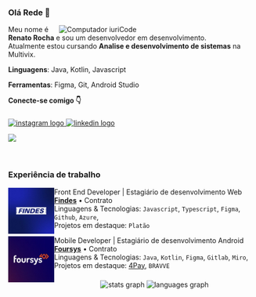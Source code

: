 ### Olá Rede 👋

<img src="https://raw.githubusercontent.com/MicaelliMedeiros/micaellimedeiros/master/image/computer-illustration.png" min-width="400px" max-width="400px" width="400px" align="right" alt="Computador iuriCode">

<p align="left"> 
  Meu nome é <strong>Renato Rocha</strong> e sou um desenvolvedor em desenvolvimento.
    <br>
  Atualmente estou cursando <strong>Analise e desenvolvimento de sistemas</strong> na Multivix.
    <br>
</p>

<p align="left">
  <strong>Linguagens</strong>: Java, Kotlin, Javascript
</p>

<p align="left">
   <strong>Ferramentas</strong>: Figma, Git, Android Studio
</p>

<p align="left">
   <strong>Conecte-se comigo 👇</strong>
</p>

###

<div align="left">
  <a href="https://www.instagram.com/reneto.rocha/?hl=pt-br" target="_blank">
    <img src="https://img.shields.io/static/v1?message=Instagram&logo=instagram&label=&color=c563b0&logoColor=white&labelColor=&style=for-the-badge" height="35" alt="instagram logo"  />
  </a>
  <a href="https://www.linkedin.com/in/renato-rrodrigues/" target="_blank">
    <img src="https://img.shields.io/static/v1?message=LinkedIn&logo=linkedin&label=&color=7611fa&logoColor=white&labelColor=&style=for-the-badge" height="35" alt="linkedin logo"  />
  </a>
</div>

<p align="left">
  <img src="https://img.shields.io/static/v1?label=Overview&message=renatorrocha&color=9925fb&style=for-the-badge&logo=GitHub">
</p>

<br clear="both">

### Experiência de trabalho

[<img align="left" height="94px" width="94px" alt="Warpnet" src="https://github.com/renatorrocha/renatorrocha/blob/main/findes_logo.jpg"/>](https://www.findes.com.br/)
Front End Developer | Estagiário de desenvolvimento Web \
[**Findes**](https://www.findes.com.br/) • Contrato \
Linguagens & Tecnologias: `Javascript`, `Typescript`, `Figma`, `Github`, `Azure`, \
Projetos em destaque: `Platão`
<br/>

[<img align="left" height="94px" width="94px" alt="Warpnet" src="https://github.com/renatorrocha/renatorrocha/blob/main/foursys-logo.jpg"/>](https://www.foursys.com.br/)
Mobile Developer | Estagiário de desenvolvimento Android \
[**Foursys**](https://www.foursys.com.br/) • Contrato \
Linguagens & Tecnologias: `Java`, `Kotlin`, `Figma`, `Gitlab`, `Miro`, \
Projetos em destaque: [4Pay](https://github.com/renatorrocha/4Pay), `BRAVVE`
<br/>

###


<div align="center">
  <img src="https://github-readme-stats.vercel.app/api?hide_title=true&hide_rank=false&show_icons=true&include_all_commits=true&count_private=true&disable_animations=false&theme=synthwave&locale=en&hide_border=true&username=renatorrocha" height="150" alt="stats graph"  />
  <img src="https://github-readme-stats.vercel.app/api/top-langs?locale=en&hide_title=false&layout=compact&card_width=320&langs_count=5&theme=synthwave&hide_border=true&username=renatorrocha" height="150" alt="languages graph"  />
</div>

